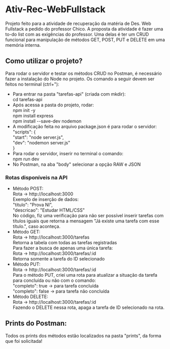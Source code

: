 # Ativ-Rec-WebFullstack
Projeto feito para a atividade de recuperação da matéria de Des. Web Fullstack a pedido do professor Chico.
A proposta da atividade é fazer uma to-do list com as exigências do professor. Uma delas é ter um CRUD funcional para manipulação de métodos GET, POST, PUT e DELETE em uma memória interna.
## Como utilizar o projeto?
Para rodar o servidor e testar os métodos CRUD  no Postman, é necessário fazer a instalação do Node no projeto. Os comando a seguir devem ser feitos no terminal (ctrl+"):
- Para entrar na pasta "tarefas-api" (criada com mkdir):<br> cd tarefas-api
- Após acessa a pasta do projeto, rodar:<br>
  npm init -y<br>
  npm install express<br>
  npm install --save-dev nodemon<br>
- A modificação feita no arquivo package.json é para rodar o servidor:<br>
  "scripts": {<br>
  "start": "node server.js",<br>
  "dev": "nodemon server.js"<br>
   }
- Para rodar o servidor, inserir no terminal o comando:<br>
  npm run dev<br>
- No Postman, na aba "body" selecionar a opção RAW e JSON
### Rotas disponíveis na API
- Método POST:<br>
  Rota -> http://localhost:3000<br>
  Exemplo de inserção de dados:<br>
  "titulo": "Prova NI",<br>
  "descricao": "Estudar HTML/CSS"<br>
  No código, fiz uma verificação para não ser possível inserir tarefas com títulos iguais que retorna a mensagem "Já existe uma tarefa com esse título.", caso aconteça.
- Método GET: <br>
  Rota -> http://localhost:3000/tarefas<br>
  Retorna a tabela com todas as tarefas registradas<br>
  Para fazer a busca de apenas uma única tarefa: <br>
  Rota -> http://localhost:3000/tarefas/:id<br>
  Retorna somente a tarefa do ID selecionado
- Método PUT:<br>
  Rota -> http://localhost:3000/tarefas/:id<br>
  Para o método PUT, criei uma rota para atualizar a situação da tarefa para concluída ou não com o comando:<br>
  "completo": true -> para tarefa concluída<br>
  "completo": false -> para tarefa não concluída
- Método DELETE: <br>
  Rota -> http://localhost:3000/tarefas/:id<br>
  Fazendo o DELETE nessa rota, apaga a tarefa de ID selecionado na rota.

## Prints do Postman:
Todos os prints dos métodos estão localizados na pasta "prints", da forma que foi solicitada!
  
